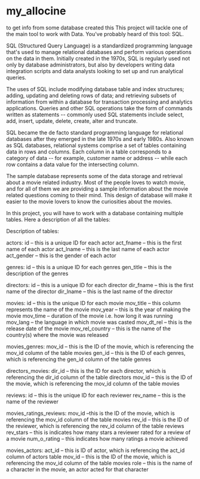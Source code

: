 # my_allocine
to get info from some database created this
This project will tackle one of the main tool to work with Data. You've probably heard of this tool: SQL.

SQL (Structured Query Language) is a standardized programming language that's used to manage relational databases and perform various operations on the data in them. Initially created in the 1970s, SQL is regularly used not only by database administrators, but also by developers writing data integration scripts and data analysts looking to set up and run analytical queries.

The uses of SQL include modifying database table and index structures; adding, updating and deleting rows of data; and retrieving subsets of information from within a database for transaction processing and analytics applications. Queries and other SQL operations take the form of commands written as statements -- commonly used SQL statements include select, add, insert, update, delete, create, alter and truncate.

SQL became the de facto standard programming language for relational databases after they emerged in the late 1970s and early 1980s. Also known as SQL databases, relational systems comprise a set of tables containing data in rows and columns. Each column in a table corresponds to a category of data -- for example, customer name or address -- while each row contains a data value for the intersecting column.

The sample database represents some of the data storage and retrieval about a movie related industry. Most of the people loves to watch movie, and for all of them we are providing a sample information about the movie related questions coming to their mind. This design of database will make it easier to the movie lovers to know the curiosities about the movies.

In this project, you will have to work with a database containing multiple tables. Here a description of all the tables:

Description of tables:

actors:
id – this is a unique ID for each actor
act_fname – this is the first name of each actor
act_lname – this is the last name of each actor
act_gender – this is the gender of each actor

genres:
id – this is a unique ID for each genres
gen_title – this is the description of the genres

directors:
id – this is a unique ID for each director
dir_fname – this is the first name of the director
dir_lname – this is the last name of the director

movies:
id – this is the unique ID for each movie
mov_title – this column represents the name of the movie
mov_year – this is the year of making the movie
mov_time – duration of the movie i.e. how long it was running
mov_lang – the language in which movie was casted
mov_dt_rel – this is the release date of the movie
mov_rel_country – this is the name of the country(s) where the movie was released

movies_genres:
mov_id – this is the ID of the movie, which is referencing the mov_id column of the table movies
gen_id – this is the ID of each genres, which is referencing the gen_id column of the table genres

directors_movies:
dir_id – this is the ID for each director, which is referencing the dir_id column of the table directors
mov_id – this is the ID of the movie, which is referencing the mov_id column of the table movies

reviews:
id – this is the unique ID for each reviewer
rev_name – this is the name of the reviewer

movies_ratings_reviews:
mov_id –this is the ID of the movie, which is referencing the mov_id column of the table movies
rev_id – this is the ID of the reviewer, which is referencing the rev_id column of the table reviews
rev_stars – this is indicates how many stars a reviewer rated for a review of a movie
num_o_rating – this indicates how many ratings a movie achieved

movies_actors:
act_id – this is ID of actor, which is referencing the act_id column of actors table
mov_id – this is the ID of the movie, which is referencing the mov_id column of the table movies
role – this is the name of a character in the movie, an actor acted for that character
